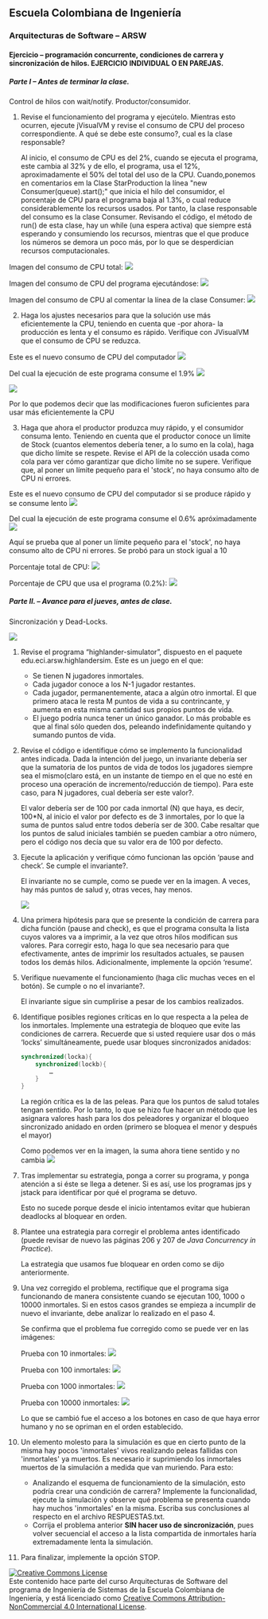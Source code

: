 
## Escuela Colombiana de Ingeniería
### Arquitecturas de Software – ARSW


#### Ejercicio – programación concurrente, condiciones de carrera y sincronización de hilos. EJERCICIO INDIVIDUAL O EN PAREJAS.

##### Parte I – Antes de terminar la clase.

Control de hilos con wait/notify. Productor/consumidor.

1. Revise el funcionamiento del programa y ejecútelo. Mientras esto ocurren, ejecute jVisualVM y revise el consumo de CPU del proceso correspondiente. A qué se debe este consumo?, cual es la clase responsable?


	Al inicio, el consumo de CPU es del 2%, cuando se ejecuta el programa, este cambia al 32% y de ello, el programa, usa el 12%, aproximadamente el 50% del total del uso de la CPU.
	Cuando,ponemos en comentarios em la Clase StarProduction la línea "new Consumer(queue).start();" que inicia el hilo del consumidor, el porcentaje de CPU para el programa baja al
	1.3%, o cual reduce considerablemente los recursos usados. Por tanto, la clase responsable del consumo es la clase Consumer. Revisando el código, el método de run() de esta clase,
	hay un while (una espera activa) que siempre está esperando y consumiendo los recursos, mientras que el que produce los números se demora un poco más, por lo que se desperdician recursos 
	computacionales.


Imagen del consumo de CPU total:
![](./img/CPU-taskManager.png)


Imagen del consumo de CPU del programa ejecutándose:
![](./img/Monitor.png)


Imagen del consumo de CPU al comentar la línea de la clase Consumer:
![](./img/Punto-1-consumo-bajo.png)


2. Haga los ajustes necesarios para que la solución use más eficientemente la CPU, teniendo en cuenta que -por ahora- la producción es lenta y el consumo es rápido. Verifique con JVisualVM que el consumo de CPU se reduzca.

Este es el nuevo consumo de CPU del computador
![](./img/Punto-1-taskManager-solucion.png)


Del cual la ejecución de este programa consume el 1.9%
![](img/Punto-1-Monitor-solucion.png)


![](img/Punto-1-Monitor-solucion-porcentaje.png)


Por lo que podemos decir que las modificaciones fueron suficientes para usar más eficientemente la CPU


3. Haga que ahora el productor produzca muy rápido, y el consumidor consuma lento. Teniendo en cuenta que el productor conoce un límite de Stock (cuantos elementos debería tener, a lo sumo en la cola), haga que dicho límite se respete. Revise el API de la colección usada como cola para ver cómo garantizar que dicho límite no se supere. Verifique que, al poner un límite pequeño para el 'stock', no haya consumo alto de CPU ni errores.

Este es el nuevo consumo de CPU del computador si se produce rápido y se consume lento
![](img/Punto-1.3-taskManager-solucion.png)


Del cual la ejecución de este programa consume el 0.6% apróximadamente
![](img/Punto-1.3-Monitor-solucion.png)


Aquí se prueba que al poner un límite pequeño para el 'stock', no haya consumo alto de CPU ni errores. Se probó para un stock igual a 10

Porcentaje total de CPU:
![](img/Punto-1.3-taskManager-stock.png)


Porcentaje de CPU que usa el programa (0.2%):
![](img/Punto-1.3-Monitor-stock.png)


##### Parte II. – Avance para el jueves, antes de clase.

Sincronización y Dead-Locks.

![](http://files.explosm.net/comics/Matt/Bummed-forever.png)

1. Revise el programa “highlander-simulator”, dispuesto en el paquete edu.eci.arsw.highlandersim. Este es un juego en el que:

	* Se tienen N jugadores inmortales.
	* Cada jugador conoce a los N-1 jugador restantes.
	* Cada jugador, permanentemente, ataca a algún otro inmortal. El que primero ataca le resta M puntos de vida a su contrincante, y aumenta en esta misma cantidad sus propios puntos de vida.
	* El juego podría nunca tener un único ganador. Lo más probable es que al final sólo queden dos, peleando indefinidamente quitando y sumando puntos de vida.


2. Revise el código e identifique cómo se implemento la funcionalidad antes indicada. Dada la intención del juego, un invariante debería ser que la sumatoria de los puntos de vida de todos los 
   jugadores siempre sea el mismo(claro está, en un instante de tiempo en el que no esté en proceso una operación de incremento/reducción de tiempo). Para este caso, para N jugadores, cual debería ser este valor?.

   
	El valor debería ser de 100 por cada inmortal (N) que haya, es decir, 100*N, al inicio el valor por defecto es de 3 inmortales, por lo que la suma de puntos salud entre todos debería ser de 300.
	Cabe resaltar que los puntos de salud iniciales también se pueden cambiar a otro número, pero el código nos decía que su valor era de 100 por defecto.


3. Ejecute la aplicación y verifique cómo funcionan las opción ‘pause and check’. Se cumple el invariante?.


	El invariante no se cumple, como se puede ver en la imagen. A veces, hay más puntos de salud y, otras veces, hay menos.

   ![](img/Punto-2.3-SumaSalud.png)


4. Una primera hipótesis para que se presente la condición de carrera para dicha función (pause and check), es que el programa consulta la lista cuyos valores va a imprimir, a la vez que otros hilos modifican sus valores. Para corregir esto, haga lo que sea necesario para que efectivamente, antes de imprimir los resultados actuales, se pausen todos los demás hilos. Adicionalmente, implemente la opción ‘resume’.


5. Verifique nuevamente el funcionamiento (haga clic muchas veces en el botón). Se cumple o no el invariante?.


	El invariante sigue sin cumplirise a pesar de los cambios realizados.


6. Identifique posibles regiones críticas en lo que respecta a la pelea de los inmortales. Implemente una estrategia de bloqueo que evite las condiciones de carrera. Recuerde que si usted requiere usar dos o más ‘locks’ simultáneamente, puede usar bloques sincronizados anidados:

	```java
	synchronized(locka){
		synchronized(lockb){
			…
		}
	}
	```

	La región crítica es la de las peleas. Para que los puntos de salud totales tengan sentido.
	Por lo tanto, lo que se hizo fue hacer un método que les asignara valores hash para los dos peleadores y organizar el bloqueo sincronizado anidado en orden (primero se bloquea el menor y después el mayor)


	Como podemos ver en la imagen, la suma ahora tiene sentido y no cambia
   ![](img/Punto-2.6-Prueba1.png)

7. Tras implementar su estrategia, ponga a correr su programa, y ponga atención a si éste se llega a detener. Si es así, use los programas jps y jstack para identificar por qué el programa se detuvo.


	Esto no sucede porque desde el inicio intentamos evitar que hubieran deadlocks al bloquear en orden.

8. Plantee una estrategia para corregir el problema antes identificado (puede revisar de nuevo las páginas 206 y 207 de _Java Concurrency in Practice_).


	La estrategia que usamos fue bloquear en orden como se dijo anteriormente.


9. Una vez corregido el problema, rectifique que el programa siga funcionando de manera consistente cuando se ejecutan 100, 1000 o 10000 inmortales. 
	Si en estos casos grandes se empieza a incumplir de nuevo el invariante, debe analizar lo realizado en el paso 4.

	
	Se confirma que el problema fue corregido como se puede ver en las imágenes:


	Prueba con 10 inmortales:
![](img/Punto-2.9-Prueba10.png)


	Prueba con 100 inmortales:
![](img/Punto-2.9-Prueba100.png)


	Prueba con 1000 inmortales:
![](img/Punto-2.9-Prueba1000.png)


	Prueba con 10000 inmortales:
![](img/Punto-2.9-Prueba10000.png)


	Lo que se cambió fue el acceso a los botones en caso de que haya error humano y no se opriman en el orden establecido.


10. Un elemento molesto para la simulación es que en cierto punto de la misma hay pocos 'inmortales' vivos realizando peleas fallidas con 'inmortales' ya muertos. Es necesario ir suprimiendo los inmortales muertos de la simulación a medida que van muriendo. Para esto:
	* Analizando el esquema de funcionamiento de la simulación, esto podría crear una condición de carrera? Implemente la funcionalidad, ejecute la simulación y observe qué problema se presenta cuando hay muchos 'inmortales' en la misma. Escriba sus conclusiones al respecto en el archivo RESPUESTAS.txt.
	* Corrija el problema anterior __SIN hacer uso de sincronización__, pues volver secuencial el acceso a la lista compartida de inmortales haría extremadamente lenta la simulación.


11. Para finalizar, implemente la opción STOP.


<!--
### Criterios de evaluación

1. Parte I.
	* Funcional: La simulación de producción/consumidor se ejecuta eficientemente (sin esperas activas).

2. Parte II. (Retomando el laboratorio 1)
	* Se modificó el ejercicio anterior para que los hilos llevaran conjuntamente (compartido) el número de ocurrencias encontradas, y se finalizaran y retornaran el valor en cuanto dicho número de ocurrencias fuera el esperado.
	* Se garantiza que no se den condiciones de carrera modificando el acceso concurrente al valor compartido (número de ocurrencias).


2. Parte III.
	* Diseño:
		- Coordinación de hilos:
			* Para pausar la pelea, se debe lograr que el hilo principal induzca a los otros a que se suspendan a sí mismos. Se debe también tener en cuenta que sólo se debe mostrar la sumatoria de los puntos de vida cuando se asegure que todos los hilos han sido suspendidos.
			* Si para lo anterior se recorre a todo el conjunto de hilos para ver su estado, se evalúa como R, por ser muy ineficiente.
			* Si para lo anterior los hilos manipulan un contador concurrentemente, pero lo hacen sin tener en cuenta que el incremento de un contador no es una operación atómica -es decir, que puede causar una condición de carrera- , se evalúa como R. En este caso se debería sincronizar el acceso, o usar tipos atómicos como AtomicInteger).

		- Consistencia ante la concurrencia
			* Para garantizar la consistencia en la pelea entre dos inmortales, se debe sincronizar el acceso a cualquier otra pelea que involucre a uno, al otro, o a los dos simultáneamente:
			* En los bloques anidados de sincronización requeridos para lo anterior, se debe garantizar que si los mismos locks son usados en dos peleas simultánemante, éstos será usados en el mismo orden para evitar deadlocks.
			* En caso de sincronizar el acceso a la pelea con un LOCK común, se evaluará como M, pues esto hace secuencial todas las peleas.
			* La lista de inmortales debe reducirse en la medida que éstos mueran, pero esta operación debe realizarse SIN sincronización, sino haciendo uso de una colección concurrente (no bloqueante).

	

	* Funcionalidad:
		* Se cumple con el invariante al usar la aplicación con 10, 100 o 1000 hilos.
		* La aplicación puede reanudar y finalizar(stop) su ejecución.
		
		-->

<a rel="license" href="http://creativecommons.org/licenses/by-nc/4.0/"><img alt="Creative Commons License" style="border-width:0" src="https://i.creativecommons.org/l/by-nc/4.0/88x31.png" /></a><br />Este contenido hace parte del curso Arquitecturas de Software del programa de Ingeniería de Sistemas de la Escuela Colombiana de Ingeniería, y está licenciado como <a rel="license" href="http://creativecommons.org/licenses/by-nc/4.0/">Creative Commons Attribution-NonCommercial 4.0 International License</a>.
